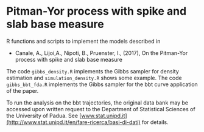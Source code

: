 # Pitman-Yor process with spike and slab base measure

R functions and scripts to implement the models described in 

- Canale, A., Lijoi,A., Nipoti, B., Pruenster, I., (2017), On the Pitman-Yor process with spike and slab base measure

The code `gibbs_density.R` implements the Gibbs sampler for density estimation and `simulation_density.R` shows some example. The code `gibbs_bbt_fda.R` implements the Gibbs sampler for the bbt curve application of the paper. 

To run the analysis on the bbt trajectories, the original data bank may be accessed upon written request to the Department of Statistical Sciences  of the University of Padua. See [www.stat.unipd.it](http://www.stat.unipd.it/en/fare-ricerca/basi-di-dati) for details.
